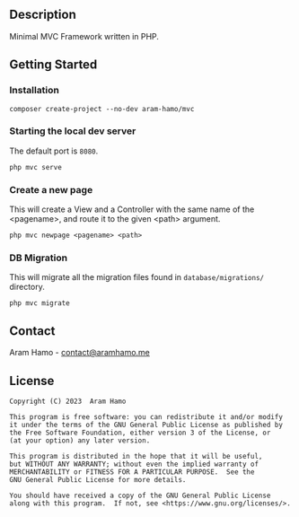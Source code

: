 ## Description
Minimal MVC Framework written in PHP.

## Getting Started
### Installation
```
composer create-project --no-dev aram-hamo/mvc
```
### Starting the local dev server
The default port is ```8080```.
```
php mvc serve
```
### Create a new page
This will create a View and a Controller with the same name of the \<pagename\>, and route it to the given \<path\> argument.
```
php mvc newpage <pagename> <path>
```
### DB Migration
This will migrate all the migration files found in ```database/migrations/``` directory.
```
php mvc migrate
```
## Contact
Aram Hamo - [contact@aramhamo.me](mailto:contact@aramhamo.me)

## License
```
Copyright (C) 2023  Aram Hamo

This program is free software: you can redistribute it and/or modify
it under the terms of the GNU General Public License as published by
the Free Software Foundation, either version 3 of the License, or
(at your option) any later version.

This program is distributed in the hope that it will be useful,
but WITHOUT ANY WARRANTY; without even the implied warranty of
MERCHANTABILITY or FITNESS FOR A PARTICULAR PURPOSE.  See the
GNU General Public License for more details.

You should have received a copy of the GNU General Public License
along with this program.  If not, see <https://www.gnu.org/licenses/>.
```

